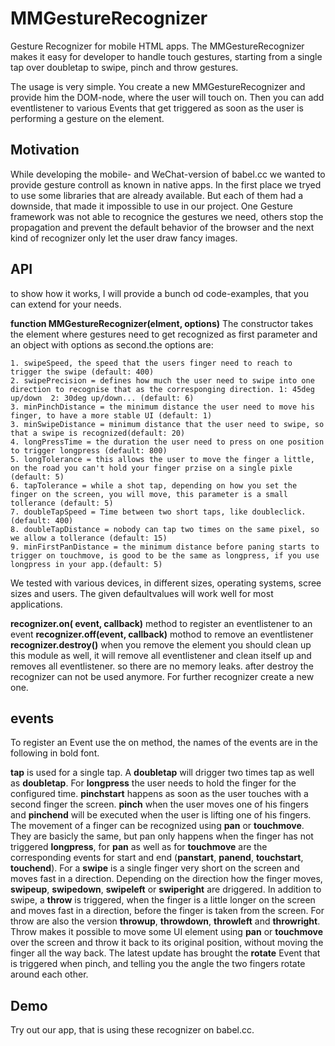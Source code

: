 # MMGestureRecognizer
Gesture Recognizer for mobile HTML apps. The MMGestureRecognizer makes it easy for developer to handle touch gestures, starting from a single tap over doubletap to swipe, pinch and throw gestures. 

The usage is very simple. You create a new MMGestureRecognizer and provide him the DOM-node, where the user will touch on. Then you can add eventlistener to various Events that get triggered as soon as the user is performing a gesture on the element. 

## Motivation
While developing the mobile- and WeChat-version of babel.cc we wanted to provide gesture controll as known in native apps. In the first place we tryed to use some libraries that are already available. But each of them had a downside, that made it impossible to use in our project. One Gesture framework was not able to recognice the gestures we need, others stop the propagation and prevent the default behavior of the browser and the next kind of recognizer only let the user draw fancy images.

## API
to show how it works, I will provide a bunch od code-examples, that you can extend for your needs.

**function MMGestureRecognizer(elment, options)**
The constructor takes the element where gestures need to get recognized as first parameter and an object with options as second.the options are:

    1. swipeSpeed, the speed that the users finger need to reach to trigger the swipe (default: 400)
    2. swipePrecision = defines how much the user need to swipe into one direction to recognise that as the corresponging direction. 1: 45deg up/down  2: 30deg up/down... (default: 6)
    3. minPinchDistance = the minimum distance the user need to move his finger, to have a more stable UI (default: 1)
    3. minSwipeDistance = minimum distance that the user need to swipe, so that a swipe is recognized(default: 20)
    4. longPressTime = the duration the user need to press on one position to trigger longpress (default: 800)
    5. longTolerance = this allows the user to move the finger a little, on the road you can't hold your finger przise on a single pixle (default: 5)
    6. tapTolerance = while a shot tap, depending on how you set the finger on the screen, you will move, this parameter is a small tollerance (default: 5)
    7. doubleTapSpeed = Time between two short taps, like doubleclick. (default: 400)
    8. doubleTapDistance = nobody can tap two times on the same pixel, so we allow a tollerance (default: 15)
    9. minFirstPanDistance = the minimum distance before paning starts to trigger on touchmove, is good to be the same as longpress, if you use longpress in your app.(default: 5)
We tested with various devices, in different sizes, operating systems, scree sizes and users. The given defaultvalues will work well for most applications.


**recognizer.on( event, callback)** method to register an eventlistener to an event
**recognizer.off(event, callback)** mothod to remove an eventlistener
**recognizer.destroy()** when you remove the element you should clean up this module as well, it will remove all eventlistener and clean itself up and removes all eventlistener. so there are no memory leaks. after destroy the recognizer can not be used anymore. For further recognizer create a new one.


## events
To register an Event use the on method, the names of the events are in the following in bold font.

**tap** is used for a single tap. A **doubletap** will drigger two times tap as well as **doubletap**. For **longpress** the user needs to hold the finger for the configured time. **pinchstart** happens as soon as the user touches with a second finger the screen. **pinch** when the user moves one of his fingers and **pinchend** will be executed when the user is lifting one of his fingers.
The movement of a finger can be recognized using **pan** or **touchmove**. They are basicly the same, but pan only happens when the finger has not triggered **longpress**, for **pan** as well as for **touchmove** are the corresponding events for start and end (**panstart**, **panend**, **touchstart**, **touchend**). For a **swipe** is a single finger very short on the screen and moves fast in a direction. Depending on the direction how the finger moves, **swipeup**, **swipedown**, **swipeleft** or **swiperight** are driggered. In addition to swipe, a **throw** is triggered, when the finger is a little longer on the screen and moves fast in a direction, before the finger is taken from the screen. For throw are also the version **throwup**, **throwdown**, **throwleft** and **throwright**. Throw makes it possible to move some UI element using **pan** or **touchmove** over the screen and throw it back to its original position, without moving the finger all the way back. The latest update has brought the **rotate** Event that is triggered when pinch, and telling you the angle the two fingers rotate around each other.

## Demo
Try out our app, that is using these recognizer on babel.cc.





